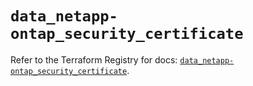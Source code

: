 # `data_netapp-ontap_security_certificate`

Refer to the Terraform Registry for docs: [`data_netapp-ontap_security_certificate`](https://registry.terraform.io/providers/netapp/netapp-ontap/2.3.0/docs/data-sources/security_certificate).
